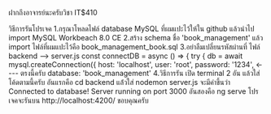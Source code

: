 ฝากถึงอาจารย์นะครับวิชา IT$410

วิธีการรันโปรเจค
1.กรุณาโหลดไฟล์ database MySQL ที่ผมแปะไว้ให้ใน github แล้วนำไป import MySQL Workbeach 8.0 CE 
2.สร้าง schema ชื่อ 'book_management' แล้ว import ไฟล์ที่ผมแปะไว้คือ book_management_book.sql
3.อย่าลืมเปลี่ยนรหัสผ่านที่ ไฟล์ backend --> server.js
const connectDB = async () => {
    try {
        db = await mysql.createConnection({
            host: 'localhost',
            user: 'root',
            password: '1234', <---- ตรงนี้ครับ
            database: 'book_management'
4.วิธีการรัน เปิด terminal 2 อัน แล้วใส่โค้ดตามนี้ครับ
อันแรกคือ cd backend แล้่วใส่ nodemon server.js จะมีคำขึ้นว่า 
Connected to database!
Server running on port 3000
อันสองคือ ng serve
โปรเจคจะรันบน http://localhost:4200/
ขอบคุณครับ

